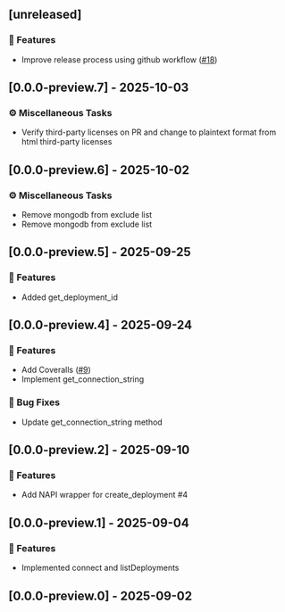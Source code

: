 ## [unreleased]

### 🚀 Features

- Improve release process using github workflow ([#18](https://github.com//issues/18))
## [0.0.0-preview.7] - 2025-10-03

### ⚙️ Miscellaneous Tasks

- Verify third-party licenses on PR and change to plaintext format from html third-party licenses
## [0.0.0-preview.6] - 2025-10-02

### ⚙️ Miscellaneous Tasks

- Remove mongodb from exclude list
- Remove mongodb from exclude list
## [0.0.0-preview.5] - 2025-09-25

### 🚀 Features

- Added get_deployment_id
## [0.0.0-preview.4] - 2025-09-24

### 🚀 Features

- Add Coveralls ([#9](https://github.com//issues/9))
- Implement get_connection_string

### 🐛 Bug Fixes

- Update get_connection_string method
## [0.0.0-preview.2] - 2025-09-10

### 🚀 Features

- Add NAPI wrapper for create_deployment #4
## [0.0.0-preview.1] - 2025-09-04

### 🚀 Features

- Implemented connect and listDeployments
## [0.0.0-preview.0] - 2025-09-02

